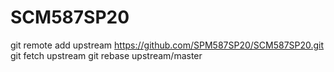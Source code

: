 # SCM587SP20
git remote add upstream <https://github.com/SPM587SP20/SCM587SP20.git>
git fetch upstream
git rebase upstream/master
